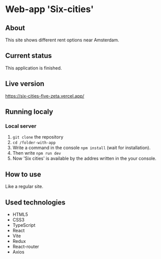 # Web-app 'Six-cities'

## About

This site shows different rent options near Amsterdam.

## Current status

This application is finished.

## Live version

https://six-cities-five-zeta.vercel.app/

## Running localy

### Local server

1. `git clone` the repository
2. `cd /folder-with-app`
3. Write a command in the console `npm install` (wait for installation).
4. Then write `npm run dev`
5. Now 'Six cities' is available by the addres written in the your console.

## How to use

Like a regular site.

## Used technologies

- HTML5
- CSS3
- TypeScript
- React
- Vite
- Redux
- React-router
- Axios
